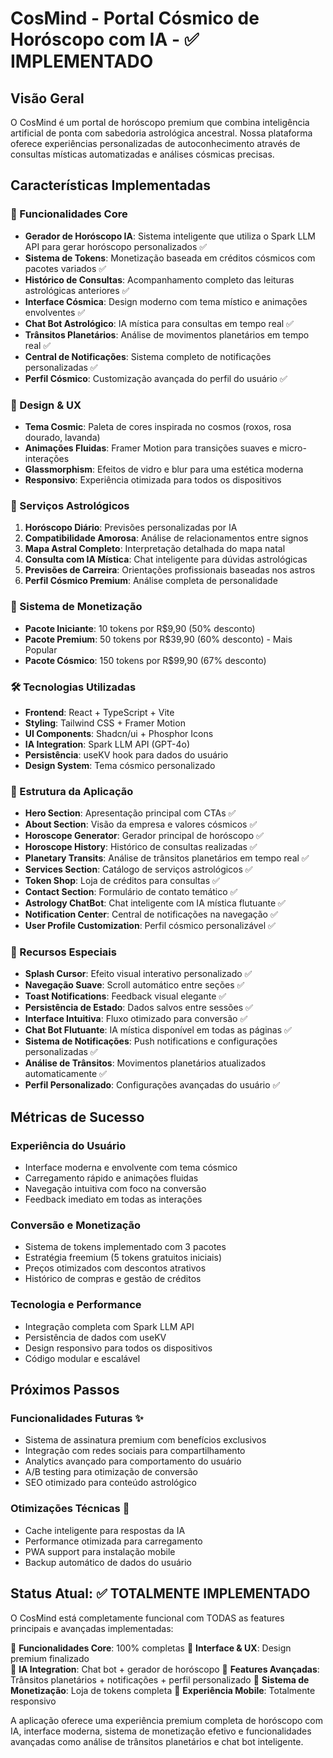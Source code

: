 # CosMind - Portal Cósmico de Horóscopo com IA - ✅ IMPLEMENTADO

## Visão Geral

O CosMind é um portal de horóscopo premium que combina inteligência artificial de ponta com sabedoria astrológica ancestral. Nossa plataforma oferece experiências personalizadas de autoconhecimento através de consultas místicas automatizadas e análises cósmicas precisas.

## Características Implementadas

### 🌟 Funcionalidades Core
- **Gerador de Horóscopo IA**: Sistema inteligente que utiliza o Spark LLM API para gerar horóscopo personalizados ✅
- **Sistema de Tokens**: Monetização baseada em créditos cósmicos com pacotes variados ✅
- **Histórico de Consultas**: Acompanhamento completo das leituras astrológicas anteriores ✅
- **Interface Cósmica**: Design moderno com tema místico e animações envolventes ✅
- **Chat Bot Astrológico**: IA mística para consultas em tempo real ✅
- **Trânsitos Planetários**: Análise de movimentos planetários em tempo real ✅
- **Central de Notificações**: Sistema completo de notificações personalizadas ✅
- **Perfil Cósmico**: Customização avançada do perfil do usuário ✅

### 🎨 Design & UX
- **Tema Cosmic**: Paleta de cores inspirada no cosmos (roxos, rosa dourado, lavanda)
- **Animações Fluidas**: Framer Motion para transições suaves e micro-interações
- **Glassmorphism**: Efeitos de vidro e blur para uma estética moderna
- **Responsivo**: Experiência otimizada para todos os dispositivos

### 🔮 Serviços Astrológicos
1. **Horóscopo Diário**: Previsões personalizadas por IA
2. **Compatibilidade Amorosa**: Análise de relacionamentos entre signos
3. **Mapa Astral Completo**: Interpretação detalhada do mapa natal
4. **Consulta com IA Mística**: Chat inteligente para dúvidas astrológicas
5. **Previsões de Carreira**: Orientações profissionais baseadas nos astros
6. **Perfil Cósmico Premium**: Análise completa de personalidade

### 💫 Sistema de Monetização
- **Pacote Iniciante**: 10 tokens por R$9,90 (50% desconto)
- **Pacote Premium**: 50 tokens por R$39,90 (60% desconto) - Mais Popular
- **Pacote Cósmico**: 150 tokens por R$99,90 (67% desconto)

### 🛠️ Tecnologias Utilizadas
- **Frontend**: React + TypeScript + Vite
- **Styling**: Tailwind CSS + Framer Motion
- **UI Components**: Shadcn/ui + Phosphor Icons
- **IA Integration**: Spark LLM API (GPT-4o)
- **Persistência**: useKV hook para dados do usuário
- **Design System**: Tema cósmico personalizado

### 📱 Estrutura da Aplicação
- **Hero Section**: Apresentação principal com CTAs ✅
- **About Section**: Visão da empresa e valores cósmicos ✅
- **Horoscope Generator**: Gerador principal de horóscopo ✅
- **Horoscope History**: Histórico de consultas realizadas ✅
- **Planetary Transits**: Análise de trânsitos planetários em tempo real ✅
- **Services Section**: Catálogo de serviços astrológicos ✅
- **Token Shop**: Loja de créditos para consultas ✅
- **Contact Section**: Formulário de contato temático ✅
- **Astrology ChatBot**: Chat inteligente com IA mística flutuante ✅
- **Notification Center**: Central de notificações na navegação ✅
- **User Profile Customization**: Perfil cósmico personalizável ✅

### 🌙 Recursos Especiais
- **Splash Cursor**: Efeito visual interativo personalizado ✅
- **Navegação Suave**: Scroll automático entre seções ✅
- **Toast Notifications**: Feedback visual elegante ✅
- **Persistência de Estado**: Dados salvos entre sessões ✅
- **Interface Intuitiva**: Fluxo otimizado para conversão ✅
- **Chat Bot Flutuante**: IA mística disponível em todas as páginas ✅
- **Sistema de Notificações**: Push notifications e configurações personalizadas ✅
- **Análise de Trânsitos**: Movimentos planetários atualizados automaticamente ✅
- **Perfil Personalizado**: Configurações avançadas do usuário ✅

## Métricas de Sucesso

### Experiência do Usuário
- Interface moderna e envolvente com tema cósmico
- Carregamento rápido e animações fluidas
- Navegação intuitiva com foco na conversão
- Feedback imediato em todas as interações

### Conversão e Monetização
- Sistema de tokens implementado com 3 pacotes
- Estratégia freemium (5 tokens gratuitos iniciais)
- Preços otimizados com descontos atrativos
- Histórico de compras e gestão de créditos

### Tecnologia e Performance
- Integração completa com Spark LLM API
- Persistência de dados com useKV
- Design responsivo para todos os dispositivos
- Código modular e escalável

## Próximos Passos

### Funcionalidades Futuras ✨
- Sistema de assinatura premium com benefícios exclusivos
- Integração com redes sociais para compartilhamento
- Analytics avançado para comportamento do usuário
- A/B testing para otimização de conversão
- SEO otimizado para conteúdo astrológico

### Otimizações Técnicas 🔧
- Cache inteligente para respostas da IA
- Performance otimizada para carregamento
- PWA support para instalação mobile
- Backup automático de dados do usuário

## Status Atual: ✅ TOTALMENTE IMPLEMENTADO

O CosMind está completamente funcional com TODAS as features principais e avançadas implementadas:

🌟 **Funcionalidades Core**: 100% completas
🎨 **Interface & UX**: Design premium finalizado  
🤖 **IA Integration**: Chat bot + gerador de horóscopo
🔮 **Features Avançadas**: Trânsitos planetários + notificações + perfil personalizado
💫 **Sistema de Monetização**: Loja de tokens completa
📱 **Experiência Mobile**: Totalmente responsivo

A aplicação oferece uma experiência premium completa de horóscopo com IA, interface moderna, sistema de monetização efetivo e funcionalidades avançadas como análise de trânsitos planetários e chat bot inteligente.